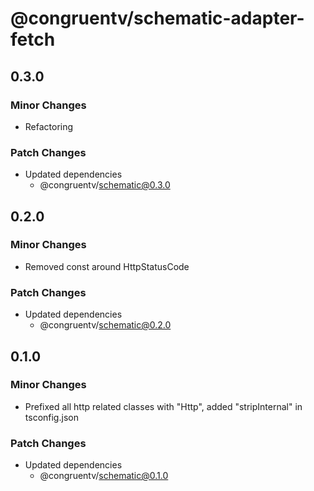 # @congruentv/schematic-adapter-fetch

## 0.3.0

### Minor Changes

- Refactoring

### Patch Changes

- Updated dependencies
  - @congruentv/schematic@0.3.0

## 0.2.0

### Minor Changes

- Removed const around HttpStatusCode

### Patch Changes

- Updated dependencies
  - @congruentv/schematic@0.2.0

## 0.1.0

### Minor Changes

- Prefixed all http related classes with "Http", added "stripInternal" in tsconfig.json

### Patch Changes

- Updated dependencies
  - @congruentv/schematic@0.1.0
